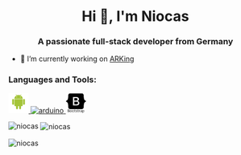 <h1 align="center">Hi 👋, I'm Niocas</h1>
<h3 align="center">A passionate full-stack developer from Germany</h3>

- 🔭 I’m currently working on [ARKing](https://arking.io/)

<h3 align="left">Languages and Tools:</h3>
<p align="left"> <a href="https://developer.android.com" target="_blank" rel="noreferrer"> <img src="https://raw.githubusercontent.com/devicons/devicon/master/icons/android/android-original-wordmark.svg" alt="android" width="40" height="40"/> </a> <a href="https://www.arduino.cc/" target="_blank" rel="noreferrer"> <img src="https://cdn.worldvectorlogo.com/logos/arduino-1.svg" alt="arduino" width="40" height="40"/> </a> <a href="https://getbootstrap.com" target="_blank" rel="noreferrer"> <img src="https://raw.githubusercontent.com/devicons/devicon/master/icons/bootstrap/bootstrap-plain-wordmark.svg" alt="bootstrap" width="40" height="40"/> </a> </p>

<p><img align="left" src="https://github-readme-stats.vercel.app/api/top-langs?username=niocas&show_icons=true&locale=en&layout=compact" alt="niocas" /></p>

<p>&nbsp;<img align="center" src="https://github-readme-stats.vercel.app/api?username=niocas&show_icons=true&locale=en" alt="niocas" /></p>

<p><img align="center" src="https://github-readme-streak-stats.herokuapp.com/?user=niocas&" alt="niocas" /></p>
